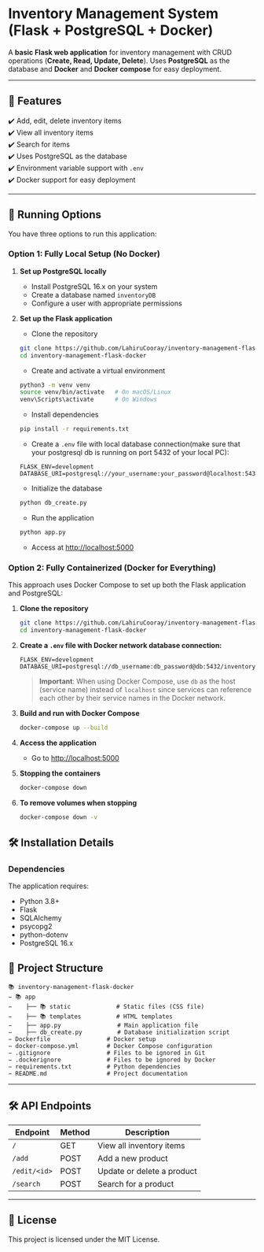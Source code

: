 # **Inventory Management System (Flask + PostgreSQL + Docker)**

A **basic Flask web application** for inventory management with CRUD operations (**Create, Read, Update, Delete**). Uses **PostgreSQL** as the database and **Docker** and **Docker compose** for easy deployment.

---

## **📌 Features**

✔️ Add, edit, delete inventory items  
✔️ View all inventory items  
✔️ Search for items  
✔️ Uses PostgreSQL as the database  
✔️ Environment variable support with `.env`  
✔️ Docker support for easy deployment  

---

## **🚀 Running Options**

You have three options to run this application:

### **Option 1: Fully Local Setup (No Docker)**

1. **Set up PostgreSQL locally**
   - Install PostgreSQL 16.x on your system
   - Create a database named `inventoryDB`
   - Configure a user with appropriate permissions

2. **Set up the Flask application**
   - Clone the repository
   ```bash
   git clone https://github.com/LahiruCooray/inventory-management-flask-docker.git
   cd inventory-management-flask-docker
   ```

   - Create and activate a virtual environment
   ```bash
   python3 -m venv venv
   source venv/bin/activate   # On macOS/Linux
   venv\Scripts\activate      # On Windows
   ```

   - Install dependencies
   ```bash
   pip install -r requirements.txt
   ```

   - Create a `.env` file with local database connection(make sure that your postgresql db is running on port 5432 of your local PC):
   ```
   FLASK_ENV=development
   DATABASE_URI=postgresql://your_username:your_password@localhost:5432/inventoryDB
   ```

   - Initialize the database
   ```bash
   python db_create.py
   ```

   - Run the application
   ```bash
   python app.py
   ```

   - Access at [http://localhost:5000](http://localhost:5000)

### **Option 2: Fully Containerized (Docker for Everything)**

This approach uses Docker Compose to set up both the Flask application and PostgreSQL:

1. **Clone the repository**
   ```bash
   git clone https://github.com/LahiruCooray/inventory-management-flask-docker.git
   cd inventory-management-flask-docker
   ```

2. **Create a `.env` file with Docker network database connection:**
   ```
   FLASK_ENV=development
   DATABASE_URI=postgresql://db_username:db_password@db:5432/inventoryDB
   ```
   
   > **Important**: When using Docker Compose, use `db` as the host (service name) instead of `localhost` since services can reference each other by their service names in the Docker network.

3. **Build and run with Docker Compose**
   ```bash
   docker-compose up --build
   ```

4. **Access the application**
   - Go to [http://localhost:5000](http://localhost:5000)
   
5. **Stopping the containers**
   ```bash
   docker-compose down
   ```

6. **To remove volumes when stopping**
   ```bash
   docker-compose down -v
   ```


## **🛠 Installation Details**

### **Dependencies**

The application requires:
- Python 3.8+
- Flask
- SQLAlchemy
- psycopg2
- python-dotenv
- PostgreSQL 16.x


## **📂 Project Structure**

```
📚 inventory-management-flask-docker
️‍− 📚 app
️‍−    ├── 📚 static             # Static files (CSS file)
️‍−    ├── 📚 templates          # HTML templates
️‍−    ├── app.py                # Main application file
️‍−    ├── db_create.py          # Database initialization script
️‍− Dockerfile                # Docker setup
️‍− docker-compose.yml        # Docker Compose configuration
️‍− .gitignore                # Files to be ignored in Git
️‍− .dockerignore             # Files to be ignored by Docker
️‍− requirements.txt          # Python dependencies
️‍− README.md                 # Project documentation
```

---

## **🛠 API Endpoints**

| Endpoint | Method | Description |
|-----------------|--------|-------------|
| `/` | GET | View all inventory items |
| `/add` | POST | Add a new product |
| `/edit/<id>` | POST | Update or delete a product |
| `/search` | POST | Search for a product |

---

## **🐜 License**

This project is licensed under the MIT License.

